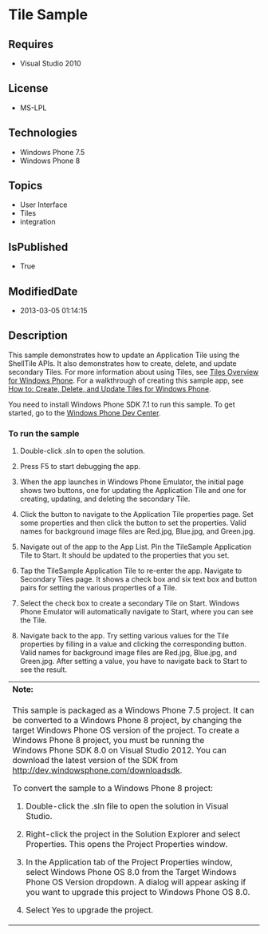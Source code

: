 # Tile Sample
## Requires
* Visual Studio 2010
## License
* MS-LPL
## Technologies
* Windows Phone 7.5
* Windows Phone 8
## Topics
* User Interface
* Tiles
* integration
## IsPublished
* True
## ModifiedDate
* 2013-03-05 01:14:15
## Description

<div id="mainBody">
<p></p>
<div class="introduction">
<p>This sample demonstrates how to update an Application Tile using the ShellTile APIs. It also demonstrates how to create, delete, and update secondary Tiles. For more information about using Tiles, see
<a href="http://go.microsoft.com/fwlink/?LinkID=219455">Tiles Overview for Windows Phone</a>. For a walkthrough of creating this sample app, see
<a href="http://go.microsoft.com/fwlink/?LinkID=219457">How to: Create, Delete, and Update Tiles for Windows Phone</a>.</p>
<p>You need to install Windows&nbsp;Phone&nbsp;SDK&nbsp;7.1 to run this sample. To get started, go to the
<a href="http://go.microsoft.com/fwlink/?LinkId=259204">Windows Phone Dev Center</a>.</p>
<h3 class="procedureSubHeading">To run the sample</h3>
<div class="subSection">
<ol>
<li>
<p>Double-click <span class="ui">.sln</span> to open the solution.</p>
</li><li>
<p>Press F5 to start debugging the app.</p>
</li><li>
<p>When the app launches in Windows Phone Emulator, the initial page shows two buttons, one for updating the Application Tile and one for creating, updating, and deleting the secondary Tile.</p>
</li><li>
<p>Click the button to navigate to the Application Tile properties page. Set some properties and then click the button to set the properties. Valid names for background image files are Red.jpg, Blue.jpg, and Green.jpg.</p>
</li><li>
<p>Navigate out of the app to the App List. Pin the TileSample Application Tile to Start. It should be updated to the properties that you set.</p>
</li><li>
<p>Tap the TileSample Application Tile to re-enter the app. Navigate to Secondary Tiles page. It shows a check box and six text box and button pairs for setting the various properties of a Tile.</p>
</li><li>
<p>Select the check box to create a secondary Tile on Start. Windows Phone Emulator will automatically navigate to Start, where you can see the Tile.</p>
</li><li>
<p>Navigate back to the app. Try setting various values for the Tile properties by filling in a value and clicking the corresponding button. Valid names for background image files are Red.jpg, Blue.jpg, and Green.jpg. After setting a value, you have to navigate
 back to Start to see the result.</p>
</li></ol>
</div>
<div class="alert">
<table width="100%" cellspacing="0" cellpadding="0">
<tbody>
<tr>
<th align="left"><b>Note:</b> </th>
</tr>
<tr>
<td>
<p>This sample is packaged as a Windows&nbsp;Phone&nbsp;7.5 project. It can be converted to a Windows&nbsp;Phone&nbsp;8 project, by changing the target Windows Phone OS version of the project. To create a Windows&nbsp;Phone&nbsp;8 project, you must be running the Windows&nbsp;Phone&nbsp;SDK&nbsp;8.0 on
 Visual Studio 2012. You can download the latest version of the SDK from <a href="http://dev.windowsphone.com/downloadsdk">
http://dev.windowsphone.com/downloadsdk</a>.</p>
<p>To convert the sample to a Windows&nbsp;Phone&nbsp;8 project:</p>
<ol>
<li>
<p>Double-click the <span class="ui">.sln</span> file to open the solution in Visual Studio.</p>
</li><li>
<p>Right-click the project in the <span class="ui">Solution Explorer</span> and select
<span class="ui">Properties</span>. This opens the <span class="ui">Project Properties</span> window.</p>
</li><li>
<p>In the <span class="ui">Application</span> tab of the Project Properties window, select
<span class="ui">Windows Phone OS 8.0</span> from the <span class="ui">Target Windows Phone OS Version</span> dropdown. A dialog will appear asking if you want to upgrade this project to Windows Phone OS 8.0.</p>
</li><li>
<p>Select <span class="ui">Yes</span> to upgrade the project.</p>
</li></ol>
</td>
</tr>
</tbody>
</table>
</div>
</div>
</div>
